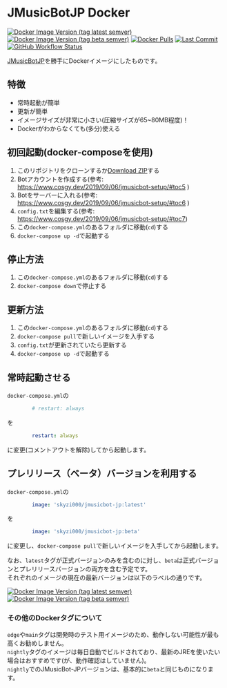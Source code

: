 # JMusicBotJP Docker

[![Docker Image Version (tag latest semver)](https://img.shields.io/docker/v/skyzi000/jmusicbot-jp/latest?label=latest)](https://hub.docker.com/r/skyzi000/jmusicbot-jp/tags?page=1&ordering=last_updated)
[![Docker Image Version (tag beta semver)](https://img.shields.io/docker/v/skyzi000/jmusicbot-jp/beta?label=beta)](https://hub.docker.com/r/skyzi000/jmusicbot-jp/tags?page=1&ordering=last_updated)
[![Docker Pulls](https://img.shields.io/docker/pulls/skyzi000/jmusicbot-jp)](https://hub.docker.com/r/skyzi000/jmusicbot-jp)
[![Last Commit](https://img.shields.io/github/last-commit/Skyzi000/JMusicBot-JP-Docker)](https://github.com/Skyzi000/JMusicBot-JP-Docker/commits)
[![GitHub Workflow Status](https://img.shields.io/github/workflow/status/Skyzi000/JMusicBot-JP-Docker/Docker)](https://github.com/Skyzi000/JMusicBot-JP-Docker/actions/workflows/docker-publish.yml)

[JMusicBotJP](https://github.com/Cosgy-Dev/JMusicBot-JP)を勝手にDockerイメージにしたものです。

## 特徴

- 常時起動が簡単
- 更新が簡単
- イメージサイズが非常に小さい(圧縮サイズが65~80MB程度)！
- Dockerがわからなくても(多分)使える

## 初回起動(docker-composeを使用)

1. このリポジトリをクローンするか[Download ZIP](https://github.com/Skyzi000/JMusicBot-JP-Docker/archive/refs/heads/main.zip)する
2. Botアカウントを作成する(参考: <https://www.cosgy.dev/2019/09/06/jmusicbot-setup/#toc5> )
3. Botをサーバーに入れる(参考: <https://www.cosgy.dev/2019/09/06/jmusicbot-setup/#toc6> )
4. `config.txt`を編集する(参考: <https://www.cosgy.dev/2019/09/06/jmusicbot-setup/#toc7>)
5. この`docker-compose.yml`のあるフォルダに移動(`cd`)する
6. `docker-compose up -d`で起動する

## 停止方法

1. この`docker-compose.yml`のあるフォルダに移動(`cd`)する
2. `docker-compose down`で停止する

## 更新方法

1. この`docker-compose.yml`のあるフォルダに移動(`cd`)する
2. `docker-compose pull`で新しいイメージを入手する
3. `config.txt`が更新されていたら更新する
4. `docker-compose up -d`で起動する

## 常時起動させる

`docker-compose.yml`の

```yml
        # restart: always
```

を

```yml
        restart: always
```

に変更(コメントアウトを解除)してから起動します。

## プレリリース（ベータ）バージョンを利用する

`docker-compose.yml`の

```yml
        image: 'skyzi000/jmusicbot-jp:latest'
```

を

```yml
        image: 'skyzi000/jmusicbot-jp:beta'
```

に変更し、`docker-compose pull`で新しいイメージを入手してから起動します。

なお、`latest`タグが正式バージョンのみを含むのに対し、`beta`は正式バージョンとプレリリースバージョンの両方を含む予定です。  
それぞれのイメージの現在の最新バージョンは以下のラベルの通りです。

[![Docker Image Version (tag latest semver)](https://img.shields.io/docker/v/skyzi000/jmusicbot-jp/latest?label=latest)](https://hub.docker.com/r/skyzi000/jmusicbot-jp/tags?page=1&ordering=last_updated)
[![Docker Image Version (tag beta semver)](https://img.shields.io/docker/v/skyzi000/jmusicbot-jp/beta?label=beta)](https://hub.docker.com/r/skyzi000/jmusicbot-jp/tags?page=1&ordering=last_updated)

### その他のDockerタグについて

`edge`や`main`タグは開発時のテスト用イメージのため、動作しない可能性が最も高くお勧めしません。  
`nightly`タグのイメージは毎日自動でビルドされており、最新のJREを使いたい場合はおすすめです(が、動作確認はしていません)。  
`nightly`でのJMusicBot-JPバージョンは、基本的に`beta`と同じものになります。
